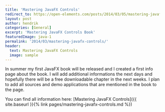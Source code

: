 ```yaml
---
title: 'Mastering JavaFX Controls'
redirect_to: https://open-elements.com/posts/2014/03/05/mastering-javafx-controls/
layout: post
author: hendrik
categories: [General]
excerpt: 'Mastering JavaFX Controls Book'
featuredImage: java-1
permalink: '2014/03/mastering-javafx-controls/'
header:
  text: Mastering JavaFX Controls
  image: sample
---
```

In summer my first JavaFX book will be released and I created a first info page about the book. I will add additional informations the next days and hopefully there will be a free downloadable chapter in the next weeks. I plan to add all sources and demo applications that are mentioned in the book to the page.

You can find all information here: [Mastering JavaFX Controls]({{ site.baseurl }}{% link pages/mastering-javafx-controls.md %})
